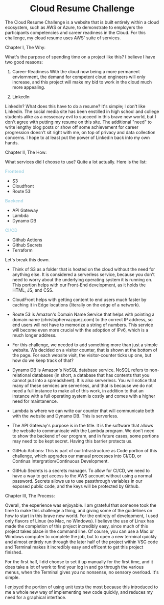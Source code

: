 # <center>Cloud Resume Challenge</center>

The Cloud Resume Challenge is a website that is built entirely within a cloud ecosystem, such as AWS or Azure, to demonstrate to employers the participants competencies and career readiness in the Cloud. For this challenge, my cloud resume uses AWS' suite of services. 

Chapter I, The Why:

What's the purpose of spending time on a project like this? I believe I have two good reasons:


1. Career-Readiness
With the cloud now being a more permanent enviornment, the demand for competent cloud engineers will only increase, and this project will make my bid to work in the cloud much more appealing.

2. LinkedIn

LinkedIn? What does this have to do a resume? It's simple; I don't like Linkedin. The social media site has been enstilled in high school and college students alike as a nessecary evil to succeed in this brave new world, but I don't agree with putting my resume on this site. The additional "need" to write lengthy blog posts or show off some achievement for career progression doesn't sit right with me, on top of privacy and data collection concerns. I hope to at least put the power of LinkedIn back into my own hands. 

Chapter II, The How:

What services did I choose to use? Quite a lot actually. Here is the list:

**<font color="lightblue">Frontend</font>**
* S3
* Cloudfront
* Route 53

**<font color="lightblue">Backend</font>**
* API Gateway
* Lambda
* Dynamo DB

**<font color="lightblue">CI/CD</font>**
* Github Actions
* Github Secrets
* Terraform

Let's break this down.

- Think of S3 as a folder that is hosted on the cloud without the need for anything else. It is considered a serverless service, because you don't need to worry about the underlying operating system it is running on. This portion helps with our Front-End development, as it holds the HTML, JS, and CSS.

- CloudFront helps with getting content to end users much faster by caching it in Edge locations (literally on the edge of a network). 

- Route 53 is Amazon's Domain Name Service that helps with pointing a domain name (christophervazquez.com) to the correct IP address, so end users will not have to memorize a string of numbers. This service will become even more crucial with the adoption of IPv6, which is a much longer address. 

- For this challenge, we needed to add something more than just a simple website. We decided on a visitor counter, that is shown at the bottom of the page. For each website visit, the visitor-counter ticks up one, but how do we keep track of that?

- Dynamo DB is Amazon's NoSQL database service. NoSQL refers to non-relational databases (in short, a database that has contents that you cannot put into a spreadsheet). It is also serverless. You will notice that many of these services are serverless, and that is because we do not need a full instance to make all of this work, in addition to that an instance with a full operating system is costly and comes with a higher need for maintanence. 

- Lambda is where we can write our counter that will communicate both with the website and Dynamo DB. This is serverless.

- The API Gateway's purpose is in the title. It is the software that allows the website to communicate with the Lambda program. We don't need to show the backend of our program, and in future cases, some portions may need to be kept secret. Having this barrier protects us. 

- GitHub Actions: This is part of our Infrastructure as Code portion of this challenge, which upgrades our manual processes into CI/CD, or Continus Intergration/Continuous Development. 

- GitHub Secrets is a secrets manager. To allow for CI/CD, we need to have a way to get access to the AWS account without using a normal password. Secrets allows us to use passthrough variables in our exposed public code, and the keys will be protected by Github. 

Chapter III, The Process: 

Overall, the experience was enjoyable. I am grateful that someone took the time to make this challenge a thing, and giving some of the guidelines on how to start in this brave new world. For the entirety of development, I used only flavors of Linux (no Mac, no Windows). I believe the use of Linux has made the completion of this project incredibly easy, since much of this project takes place in the command line. Of course, you can use a Mac or Windows computer to complete the job, but to open a new terminal quickly and almost entirely run through the later half of the project within VSC code and Terminal makes it incredibly easy and efficent to get this project finished. 

For the first half, I did choose to set it up manually for the first time, and it does take a lot of work to find your log in and go through the various menus, when the Terminal gives you no nonsense, no sensory overload. It's simple. 

I enjoyed the portion of using unit tests the most because this introduced to me a whole new way of implementing new code quickly, and reduces my need for a graphical interface. 


